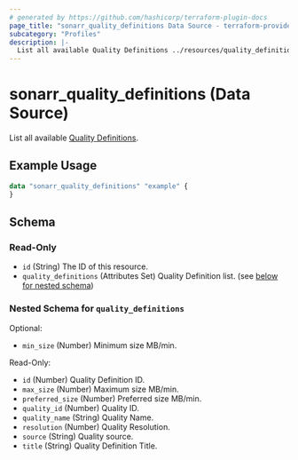 ```yaml
---
# generated by https://github.com/hashicorp/terraform-plugin-docs
page_title: "sonarr_quality_definitions Data Source - terraform-provider-sonarr"
subcategory: "Profiles"
description: |-
  List all available Quality Definitions ../resources/quality_definition.
---
```


# sonarr_quality_definitions (Data Source)

<!-- subcategory:Profiles -->
List all available [Quality Definitions](../resources/quality_definition).

## Example Usage

```terraform
data "sonarr_quality_definitions" "example" {
}
```

<!-- schema generated by tfplugindocs -->
## Schema

### Read-Only

- `id` (String) The ID of this resource.
- `quality_definitions` (Attributes Set) Quality Definition list. (see [below for nested schema](#nestedatt--quality_definitions))

<a id="nestedatt--quality_definitions"></a>
### Nested Schema for `quality_definitions`

Optional:

- `min_size` (Number) Minimum size MB/min.

Read-Only:

- `id` (Number) Quality Definition ID.
- `max_size` (Number) Maximum size MB/min.
- `preferred_size` (Number) Preferred size MB/min.
- `quality_id` (Number) Quality ID.
- `quality_name` (String) Quality Name.
- `resolution` (Number) Quality Resolution.
- `source` (String) Quality source.
- `title` (String) Quality Definition Title.
